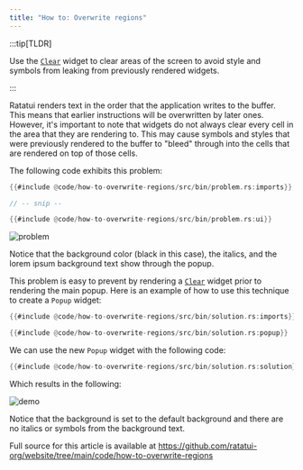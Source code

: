 ```yaml
---
title: "How to: Overwrite regions"
---
```


:::tip[TLDR]

Use the [`Clear`] widget to clear areas of the screen to avoid style and symbols from leaking from
previously rendered widgets.

:::

Ratatui renders text in the order that the application writes to the buffer. This means that earlier
instructions will be overwritten by later ones. However, it's important to note that widgets do not
always clear every cell in the area that they are rendering to. This may cause symbols and styles
that were previously rendered to the buffer to "bleed" through into the cells that are rendered on
top of those cells.

The following code exhibits this problem:

```rust
{{#include @code/how-to-overwrite-regions/src/bin/problem.rs:imports}}

// -- snip --

{{#include @code/how-to-overwrite-regions/src/bin/problem.rs:ui}}
```

![problem](https://github.com/ratatui-org/website/assets/381361/a32bd6e2-9704-4054-b41d-a34715fc217f)

Notice that the background color (black in this case), the italics, and the lorem ipsum background
text show through the popup.

This problem is easy to prevent by rendering a [`Clear`] widget prior to rendering the main popup.
Here is an example of how to use this technique to create a `Popup` widget:

[`Clear`]: https://docs.rs/ratatui/latest/ratatui/widgets/struct.Clear.html

```rust
{{#include @code/how-to-overwrite-regions/src/bin/solution.rs:imports}}

{{#include @code/how-to-overwrite-regions/src/bin/solution.rs:popup}}
```

We can use the new `Popup` widget with the following code:

```rust
{{#include @code/how-to-overwrite-regions/src/bin/solution.rs:solution}}
```

Which results in the following:

![demo](https://github.com/ratatui-org/website/assets/381361/39e92dad-8127-4588-8361-45d2f95abf32)

Notice that the background is set to the default background and there are no italics or symbols from
the background text.

Full source for this article is available at
<https://github.com/ratatui-org/website/tree/main/code/how-to-overwrite-regions>
